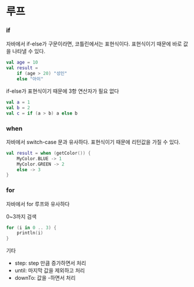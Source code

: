 # 루프
### if 
자바에서 if-else가 구문이라면, 코틀린에서는 표현식이다. 표현식이기 때문에 바로 값을 나타낼 수 있다.
```kotlin
val age = 10
val result =
    if (age > 20) "성인"
    else "아이"
```

if-else가 표현식이기 때문에 3항 연산자가 필요 없다
```kotlin
val a = 1
val b = 2
val c = if (a > b) a else b
```

### when
자바에서 switch-case 문과 유사하다. 표현식이기 때문에 리턴값을 가질 수 있다. 

```kotlin
val result = when (getColor()) {
    MyColor.BLUE -> 1
    MyColor.GREEN -> 2
    else -> 3
}
```

### for
자바에서 for 루프와 유사하다

0~3까지 검색
```kotlin
for (i in 0 .. 3) {
    println(i)
}
```

기타
- step: step 만큼 증가하면서 처리
- until: 마지막 값을 제외하고 처리
- downTo: 값을 -하면서 처리